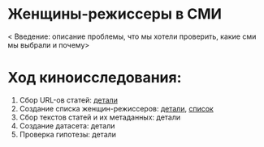 # Женщины-режиссеры в СМИ

< Введение: описание проблемы, что мы хотели проверить, какие сми мы выбрали и почему>

# Ход киноисследования:
1) Сбор URL-ов статей: [детали](https://github.com/GimmeDanger/cinema-studies/tree/master/gathering_scripts/1-gather-urls)
2) Создание списка женщин-режиссеров: [детали](https://github.com/GimmeDanger/cinema-studies/tree/master/parse_scripts/1-parse-directors-wiki), [список](https://github.com/GimmeDanger/cinema-studies/tree/master/data/director_lists/wiki)
3) Сбор текстов статей и их метаданных: детали
4) Создание датасета: детали
5) Проверка гипотезы: детали



